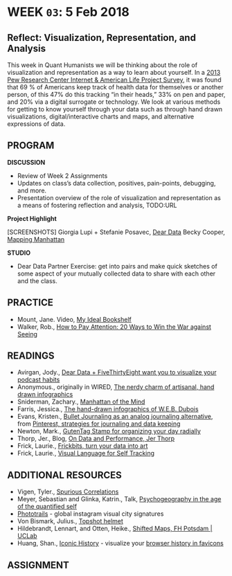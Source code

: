 # WEEK `03`: 5 Feb 2018
##  Reflect: Visualization, Representation, and Analysis
This week in Quant Humanists we will be thinking about the role of visualization and representation as a way to learn about yourself. In a [2013 Pew Research Center Internet & American Life Project Survey](http://www.pewinternet.org/files/old-media/Files/Reports/2013/PIP_TrackingforHealth%2520with%2520appendix.pdf), it was found that 69 % of Americans keep track of health data for themselves or another person, of this 47% do this tracking “in their heads,” 33% on pen and paper, and 20% via a digital surrogate or technology. We look at various methods for getting to know yourself through your data such as through hand drawn visualizations, digital/interactive charts and maps, and alternative expressions of data.

## PROGRAM

**DISCUSSION**

- Review of Week 2 Assignments
- Updates on class’s data collection, positives, pain-points, debugging, and more. 
- Presentation overview of the role of visualization and representation as a means of fostering reflection and analysis, TODO:URL

**Project Highlight**

[SCREENSHOTS]
Giorgia Lupi + Stefanie Posavec, [Dear Data](http://www.dear-data.com/theproject)
Becky Cooper, [Mapping Manhattan](http://mapyourmemories.tumblr.com/tagged/Manhattan)

**STUDIO**
- Dear Data Partner Exercise: get into pairs and make quick sketches of some aspect of your mutually collected data to share with each other and the class.


## PRACTICE

- Mount, Jane. Video, [My Ideal Bookshelf](https://www.goodreads.com/videos/34373-jane-mount-painting-my-ideal-bookshelf)
- Walker, Rob., [How to Pay Attention: 20 Ways to Win the War against Seeing](https://medium.com/re-form/how-to-pay-attention-4751adb53cb6)

## READINGS

- Avirgan, Jody., [Dear Data + FiveThirtyEight want you to visualize your podcast habits](http://fivethirtyeight.com/features/dear-data-and-fivethirtyeight-want-you-to-visualize-your-podcast-habits/) 
- Anonymous., originally in WIRED, [The nerdy charm of artisanal, hand drawn infographics](http://onlinefitnesshelp.com/the-nerdy-charm-of-artisanal-hand-drawn-infographics/)
- Sniderman, Zachary., [Manhattan of the Mind](http://www.nytimes.com/interactive/2013/02/17/magazine/mapping-manhattan.html#2)
- Farris, Jessica., [The hand-drawn infographics of W.E.B. Dubois](http://www.printmag.com/article/hand-drawn-infographics-w-e-b-dubois/)
- Evans, Kristen., [Bullet Journaling as an analog journaling alternative](http://theperfectdiy.com/12-layout-ideas-youll-want-to-steal-for-your-bullet-journal/), from [Pinterest, strategies for journaling and data keeping](https://www.pinterest.com/pin/230950287122242133/)
- Newton, Mark., [GutenTag Stamp for organizing your day radially](https://www.kickstarter.com/projects/gutentag/gutentag-see-the-day-seize-the-day-day-planner?ref=category)
- Thorp, Jer., Blog, [On Data and Performance, Jer Thorp](http://blog.blprnt.com/blog/blprnt/on-data-and-performance)
- Frick, Laurie., [Frickbits, turn your data into art](http://www.frickbits.com/)
- Frick, Laurie., [Visual Language for Self Tracking](https://vimeo.com/31875319)

## ADDITIONAL RESOURCES

- Vigen, Tyler., [Spurious Correlations](http://www.tylervigen.com/spurious-correlations)
- Meyer, Sebastian and Glinka, Katrin., Talk, [Psychogeography in the age of the quantified self](https://vimeo.com/195647160)
- [Phototrails](http://phototrails.info/instagram-cities/) - global instagram visual city signatures
- Von Bismark, Julius., [Topshot helmet](http://juliusvonbismarck.com/bank/index.php?/projects/topshot-helmet/) 
- Hildebrandt, Lennart, and Otten, Heike., [Shifted Maps, FH Potsdam | UCLab](http://www.heikeotten.de/portfolio/shiftedmaps/)
- Huang, Shan., [Iconic History](https://chrome.google.com/webstore/detail/iconic-history/hfacpfhgpmaifaanbmgbbjkfgelookom?hl=en) - visualize your [browser history in favicons](https://www.fastcodesign.com/3027816/this-plugin-visualizes-your-entire-browser-history#4)

## ASSIGNMENT
